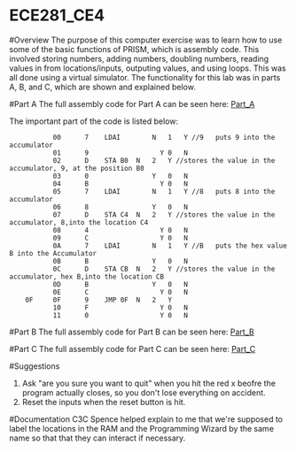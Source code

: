 ECE281_CE4
==========


#Overview
The purpose of this computer exercise was to learn how to use some of the basic functions of PRISM, which is assembly code.  This involved storing numbers, adding numbers, doubling numbers, reading values in from locations/inputs, outputing values, and using loops.  This was all done using a virtual simulator. The functionality for this lab was in parts A, B, and C, which are shown and explained below. 




#Part A
The full assembly code for Part A can be seen here: [Part_A](https://raw.githubusercontent.com/JohnTerragnoli/ECE281_CE4/master/Part%20A%20Code.psm)

The important part of the code is listed below: 

```
		   00	   7	LDAI		N	1	Y //9	puts 9 into the accumulator
		   01	   9				  Y	0	N
		   02	   D	STA	B0	N	2	Y //stores the value in the accumulator, 9, at the position B0	
		   03	   0			  	Y	0	N
		   04	   B				  Y	0	N
		   05	   7	LDAI		N	1	Y //8	puts 8 into the accumulator
		   06	   8			  	Y	0	N
		   07	   D	STA	C4	N	2	Y //stores the value in the accumulator, 8,into the location C4
		   08	   4				  Y	0	N
		   09	   C				  Y	0	N
		   0A	   7	LDAI		N	1	Y //B	puts the hex value B into the Accumulator
		   0B	   B			  	Y	0	N
		   0C	   D	STA	CB  N	2	Y //stores the value in the accumulator, hex B,into the location CB
		   0D	   B			  	Y	0	N
		   0E	   C				  Y	0	N
	0F	   0F	   9	JMP	0F	N	2	Y
		   10	   F				  Y	0	N
		   11	   0				  Y	0	N

```

#Part B
The full assembly code for Part B can be seen here: [Part_B](https://raw.githubusercontent.com/JohnTerragnoli/ECE281_CE4/master/Part%20B%20Code.psm)

#Part C
The full assembly code for Part C can be seen here: [Part_C](https://raw.githubusercontent.com/JohnTerragnoli/ECE281_CE4/master/Part%20C%20Code.psm)






#Suggestions
1. Ask "are you sure you want to quit" when you hit the red x beofre the program actually closes, so you don't lose everything on accident. 
2. Reset the inputs when the reset button is hit.  


#Documentation
C3C Spence helped explain to me that we're supposed to label the locations in the RAM and the Programming Wizard by the same name so that that they can interact if necessary.  
